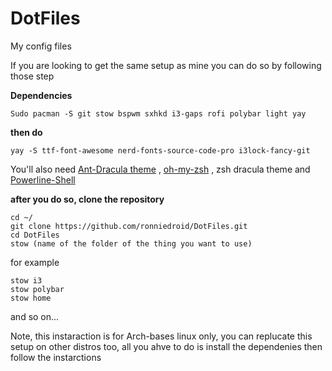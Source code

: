 # DotFiles
My config files

If you are looking to get the same setup as mine you can do so by following those step

**Dependencies**

```
Sudo pacman -S git stow bspwm sxhkd i3-gaps rofi polybar light yay
```

**then do**

```
yay -S ttf-font-awesome nerd-fonts-source-code-pro i3lock-fancy-git
```

You'll also need [Ant-Dracula theme](https://github.com/EliverLara/Ant-Dracula) , [oh-my-zsh](https://github.com/robbyrussell/oh-my-zsh)  ,
zsh dracula theme and [Powerline-Shell](https://github.com/b-ryan/powerline-shell) 

**after you do so, clone the repository**

```
cd ~/
git clone https://github.com/ronniedroid/DotFiles.git
cd DotFiles
stow (name of the folder of the thing you want to use)
```

for example

```
stow i3
stow polybar
stow home
```

and so on...


Note, this instaraction is for Arch-bases linux only, you can replucate this setup on other distros too, all you ahve to do is install the dependenies then follow the instarctions
